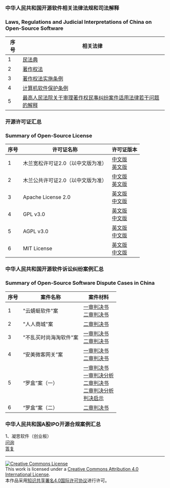 ### 中华人民共和国开源软件相关法律法规和司法解释
### Laws, Regulations and Judicial Interpretations of China on Open-Source Software
|序号|相关法律|
|---|---|
|1|[民法典](./相关法律法规和司法解释/民法典.md)|
|2|[著作权法](./相关法律法规和司法解释/著作权法.md)|
|3|[著作权法实施条例](./相关法律法规和司法解释/著作权法实施条例.md)|
|4|[计算机软件保护条例](./相关法律法规和司法解释/计算机软件保护条例.md)|
|5|[最高人民法院关于审理著作权民事纠纷案件适用法律若干问题的解释](./相关法律法规和司法解释/最高人民法院关于审理著作权民事纠纷案件适用法律若干问题的解释.md)|

### 开源许可证汇总  
### Summary of Open-Source License  
|序号|许可证名称|许可证版本|
|---|---|---|
|1|木兰宽松许可证2.0（以中文版为准）|[中文版](./开源许可证/木兰宽松许可证2.0/中文版.md)<br>[英文版](./开源许可证/木兰宽松许可证2.0/英文版.md)|
|2|木兰公共许可证2.0（以中文版为准）|[中文版](./开源许可证/木兰公共许可证2.0/中文版.md)<br>[英文版](./开源许可证/木兰公共许可证2.0/英文版.md)|
|3|Apache License 2.0|[英文版](./开源许可证/ApacheLicense2.0/英文版.md)<br>[中文版](./开源许可证/ApacheLicense2.0/中文版.md)|
|4|GPL v3.0|[英文版](./开源许可证/GPLv3.0/英文版.md)<br>[中文版](./开源许可证/GPLv3.0/中文版.md)|
|5|AGPL v3.0|[英文版](./开源许可证/AGPLv3.0/英文版.md)<br>[中文版](./开源许可证/AGPLv3.0/中文版.md)|
|6|MIT License|[英文版](./开源许可证/MITLicense/英文版.md)<br>[中文版](./开源许可证/MITLicense/中文版.md)|

### 中华人民共和国开源软件诉讼纠纷案例汇总  
### Summary of Open-Source Software Dispute Cases in China  
|序号|案件名称|案件材料|
|---|---|---|
|1|"云蜻蜓软件"案|[一审判决书](./以案释法/“云蜻蜓软件”案/一审判决书.md)<br>[二审判决书](./以案释法/“云蜻蜓软件”案/二审判决书.md)|
|2|"人人商城"案|[二审判决书](./以案释法/“人人商城”案/二审判决书.md)|
|3|"不乱买时尚海淘软件"案|[一审判决书](./以案释法/“不乱买时尚海淘软件”案/一审判决书.md)<br>[二审判决书](./以案释法/“不乱买时尚海淘软件”案/二审判决书.md)|
|4|“安美微客网关”案|[一审判决书](./以案释法/“安美微客网关”案/一审判决书.md)<br>[二审判决书](./以案释法/“安美微客网关”案/二审判决书.md)|
|5|“罗盒”案（一）|[一审判决书](./以案释法/“罗盒”案（一）/一审判决书.md)<br>[一审判决分析](./以案释法/“罗盒”案（一）/一审判决分析.md)<br>[二审判决书](./以案释法/“罗盒”案（一）/二审判决书.md)<br>[二审判决分析](./以案释法/“罗盒”案（一）/二审判决分析.md)<br>[判决启示](./以案释法/“罗盒”案（一）/判决启示.md)|
|6|“罗盒”案（二）|[二审判决书](./以案释法/“罗盒”案（二）/二审判决书.md)|

### 中华人民共和国A股IPO开源合规案例汇总
1、凝思软件（创业板）  
[问询](./A股IPO开源合规案例/凝思软件/问询.md)  
[答复](./A股IPO开源合规案例/凝思软件/答复.md)  

***
<a rel="license" href="http://creativecommons.org/licenses/by/4.0/"><img alt="Creative Commons License" style="border-width:0" src="https://i.creativecommons.org/l/by/4.0/88x31.png" /></a><br />This work is licensed under a <a rel="license" href="http://creativecommons.org/licenses/by/4.0/">Creative Commons Attribution 4.0 International License</a>.<br />本作品采用<a rel="license" href="https://creativecommons.org/licenses/by/4.0/deed.zh">知识共享署名4.0国际许可协议</a>进行许可。
